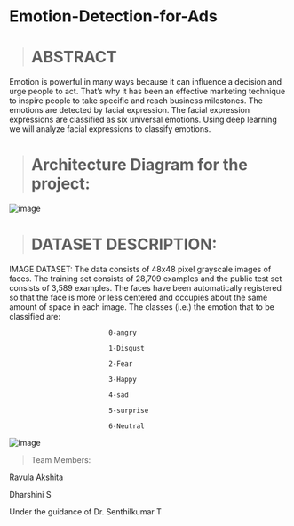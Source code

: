 # Emotion-Detection-for-Ads
> # ABSTRACT  

Emotion is powerful in many ways because it can influence a decision and urge people to act. That’s why it has been an effective marketing technique to inspire people to take specific and reach business milestones. The emotions are detected by facial expression. The facial expression expressions are classified as six universal emotions. Using deep learning we will analyze facial expressions to classify emotions.

> # Architecture Diagram for the project: 
![image](https://user-images.githubusercontent.com/28940123/166182468-40c110c3-ca85-4d31-acf3-7e039fb50054.png)


> # DATASET DESCRIPTION: 

IMAGE DATASET: The data consists of 48x48 pixel grayscale images of faces. The training set consists of 28,709 examples and the public test set consists of 3,589 examples. The faces have been automatically registered so that the face is more or less centered and occupies about the same amount of space in each image. The classes (i.e.) the emotion that to be classified are: 

                             0-angry 

                             1-Disgust 

                             2-Fear 

                             3-Happy 

                             4-sad 

                             5-surprise 

                             6-Neutral 
                             
![image](https://user-images.githubusercontent.com/28940123/172786357-eb734667-e20c-4062-b91e-6c7fcb31cf47.png)
                             

> Team Members:

Ravula Akshita

Dharshini S

Under the guidance of Dr. Senthilkumar T
